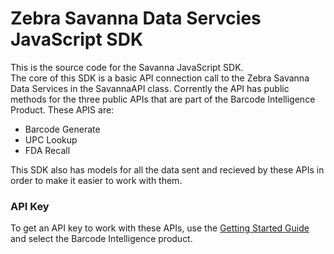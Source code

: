Zebra Savanna Data Servcies JavaScript SDK
===================================

This is the source code for the Savanna JavaScript SDK.  
The core of this SDK is a basic API connection call to the Zebra Savanna Data Services in the SavannaAPI class.  Corrently the API has public methods for the three public APIs that are part of the Barcode Intelligence Product.  These APIS are:
* Barcode Generate
* UPC Lookup
* FDA Recall

This SDK also has models for all the data sent and recieved by these APIs in order to make it easier to work with them.  

### API Key
To get an API key to work with these APIs, use the [Getting Started Guide](https://developer.zebra.com/gsg) and select the Barcode Intelligence product. 

